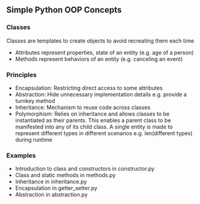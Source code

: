 ## Simple Python OOP Concepts

### Classes
Classes are templates to create objects to avoid recreating them each time

- Attributes represent properties, state of an entity (e.g. age of a person)
- Methods represent behaviors of an entity (e.g. canceling an event)

### Principles

- Encapsulation: Restricting direct access to some attributes
- Abstraction: Hide unnecessary implementation details e.g. provide a turnkey method
- Inheritance: Mechanism to reuse code across classes
- Polymorphism: Relies on inheritance and allows classes to be instantiated as their parents. This enables a parent
  class to be manifested into any of its child class. A single entity is made to represent different types in different
  scenarios e.g. len(different types) during runtime

### Examples

- Introduction to class and constructors in constructor.py
- Class and static methods in methods.py
- Inheritance in inheritance.py
- Encapsulation in getter_setter.py
- Abstraction in abstraction.py

